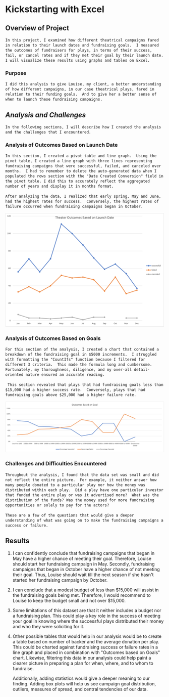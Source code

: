 # Kickstarting with Excel

## Overview of Project


	In this project, I examined how different theatrical campaigns fared in relation to their launch dates and fundraising goals.  I measured the outcomes of fundraisers for plays, in terms of their success, fail, or cancel rates and if they met their goal by their launch date.  I will visualize these results using graphs and tables on Excel.  


### Purpose


	I did this analysis to give Louise, my client, a better understanding of how different campaigns, in our case theatrical plays, fared in relation to their funding goals.  And to give her a better sense of when to launch these fundraising campaigns.  


## ***Analysis and Challenges***


	In the following sections, I will describe how I created the analysis and the challenges that I encountered.
  
### **Analysis of Outcomes Based on Launch Date**

	In this section, I created a pivot table and line graph.  Using the pivot table, I created a line graph with three lines representing fundraising campaigns that were successful, failed, and canceled over months.  I had to remember to delete the auto-generated data when I populated the rows section with the "Date Created Conversion" field in the pivot table. I did this to accurately reflect the aggregated number of years and display it in months format.  

	After analyzing the data, I realized that early spring, May and June, had the highest rates for success.  Conversely, the highest rates of failure occurred when fundraising campaigns began in October.   

![Theater_Outcomes_Based_on_Launch_Date](Theater_Outcomes_vs_Launch.png) 

### Analysis of Outcomes Based on Goals


	For this section of the analysis, I created a chart that contained a breakdown of the fundraising goal in $5000 increments.  I struggled with formatting the "CountIfs" function because I filtered for different 3 criteria.  This made the formula long and cumbersome.  Fortunately, my thoroughness, diligence, and my over-all detail-oriented nature ensured an accurate reading. 

	 This section revealed that plays that had fundraising goals less than $15,000 had a higher success rate.  Conversely, plays that had fundraising goals above $25,000 had a higher failure rate.  

![Outcomes_vs_Goals](Outcomes_vs_Goals.png)

### Challenges and Difficulties Encountered


	Throughout the analysis, I found that the data set was small and did not reflect the entire picture.  For example, it neither answer how many people donated to a particular play nor how the money was distributed within each play.  Did a play have one particular investor that funded the entire play or was it advertised more?  What was the distribution of the funds? Was the money used for more fundraising opportunities or solely to pay for the actors?  

	These are a few of the questions that would give a deeper understanding of what was going on to make the fundraising campaigns a success or failure.  

## Results


1.	I can confidently conclude that fundraising campaigns that began in May have a higher chance of meeting their goal.  Therefore, Louise should start her fundraising campaign in May.  Secondly, fundraising campaigns that began in October have a higher chance of not meeting their goal.  Thus, Louise should wait till the next season if she hasn't started her fundraising campaign by October.  

2. 	I can conclude that a modest budget of less than $15,000 will assist in the fundraising goals being met.  Therefore, I would recommend to Louise to keep the budget small and not over $15,000.  

3. 	Some limitations of this dataset are that it neither includes a budget nor a fundraising plan.  This could play a key role in the success of meeting your goal in knowing where the successful plays distributed their money and who they were soliciting for it.   

4. 	Other possible tables that would help in our analysis would be to create a table based on number of backer and the average donation per play.  This could be charted against fundraising success or failure rates in a line graph and placed in combination with "Outcomes based on Goals" chart.  Likewise, filtering this data in our analysis could help paint a clearer picture in preparing a plan for when, where, and to whom to fundraise.  

	Additionally, adding statistics would give a deeper meaning to our finding.  Adding box plots will help us see campaign goal distribution, outliers, measures of spread, and central tendencies of our data.   
